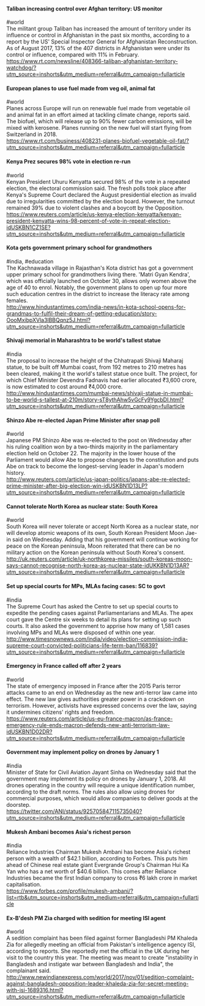 
#### Taliban increasing control over Afghan territory: US monitor
#world  
The militant group Taliban has increased the amount of territory under its influence or control in Afghanistan in the past six months, according to a report by the US' Special Inspector General for Afghanistan Reconstruction. As of August 2017, 13% of the 407 districts in Afghanistan were under its control or influence, compared with 11% in February.  
https://www.rt.com/newsline/408366-taliban-afghanistan-territory-watchdog/?utm_source=inshorts&utm_medium=referral&utm_campaign=fullarticle

#### European planes to use fuel made from veg oil, animal fat
#world  
Planes across Europe will run on renewable fuel made from vegetable oil and animal fat in an effort aimed at tackling climate change, reports said. The biofuel, which will release up to 90% fewer carbon emissions, will be mixed with kerosene. Planes running on the new fuel will start flying from Switzerland in 2018.  
https://www.rt.com/business/408231-planes-biofuel-vegetable-oil-fat/?utm_source=inshorts&utm_medium=referral&utm_campaign=fullarticle

#### Kenya Prez secures 98% vote in election re-run
#world  
Kenyan President Uhuru Kenyatta secured 98% of the vote in a repeated election, the electoral commission said. The fresh polls took place after Kenya's Supreme Court declared the August presidential election as invalid due to irregularities committed by the election board. However, the turnout remained 39% due to violent clashes and a boycott by the Opposition.  
https://www.reuters.com/article/us-kenya-election-kenyatta/kenyan-president-kenyatta-wins-98-percent-of-vote-in-repeat-election-idUSKBN1CZ1SE?utm_source=inshorts&utm_medium=referral&utm_campaign=fullarticle

#### Kota gets government primary school for grandmothers
#india, #education  
The Kachnawada village in Rajasthan's Kota district has got a government upper primary school for grandmothers living there. 'Matri Gyan Kendra', which was officially launched on October 30, allows only women above the age of 40 to enrol. Notably, the government plans to open up four more such education centres in the district to increase the literacy rate among females.  
http://www.hindustantimes.com/india-news/in-kota-school-opens-for-grandmas-to-fulfil-their-dream-of-getting-education/story-OooMxibpXVla3lBBQqnz5J.html?utm_source=inshorts&utm_medium=referral&utm_campaign=fullarticle

#### Shivaji memorial in Maharashtra to be world's tallest statue
#india  
The proposal to increase the height of the Chhatrapati Shivaji Maharaj statue, to be built off Mumbai coast, from 192 metres to 210 metres has been cleared, making it the world's tallest statue once built. The project, for which Chief Minister Devendra Fadnavis had earlier allocated ₹3,600 crore, is now estimated to cost around ₹4,000 crore.  
http://www.hindustantimes.com/mumbai-news/shivaji-statue-in-mumbai-to-be-world-s-tallest-at-210m/story-sT8ythAhw5vGcFy9YgcbDI.html?utm_source=inshorts&utm_medium=referral&utm_campaign=fullarticle

#### Shinzo Abe re-elected Japan Prime Minister after snap poll
#world  
Japanese PM Shinzo Abe was re-elected to the post on Wednesday after his ruling coalition won by a two-thirds majority in the parliamentary election held on October 22. The majority in the lower house of the Parliament would allow Abe to propose changes to the constitution and puts Abe on track to become the longest-serving leader in Japan's modern history.  
http://www.reuters.com/article/us-japan-politics/japans-abe-re-elected-prime-minister-after-big-election-win-idUSKBN1D13LP?utm_source=inshorts&utm_medium=referral&utm_campaign=fullarticle

#### Cannot tolerate North Korea as nuclear state: South Korea
#world  
South Korea will never tolerate or accept North Korea as a nuclear state, nor will develop atomic weapons of its own, South Korean President Moon Jae-in said on Wednesday. Adding that his government will continue working for peace on the Korean peninsula, Moon reiterated that there can be no military action on the Korean peninsula without South Korea's consent.  
http://uk.reuters.com/article/uk-northkorea-missiles/south-koreas-moon-says-cannot-recognise-north-korea-as-nuclear-state-idUKKBN1D13AR?utm_source=inshorts&utm_medium=referral&utm_campaign=fullarticle

#### Set up special courts for MPs, MLAs facing cases: SC to govt
#india  
The Supreme Court has asked the Centre to set up special courts to expedite the pending cases against Parliamentarians and MLAs. The apex court gave the Centre six weeks to detail its plans for setting up such courts. It also asked the government to apprise how many of 1,581 cases involving MPs and MLAs were disposed of within one year.  
http://www.timesnownews.com/india/video/election-commission-india-supreme-court-convicted-politicians-life-term-ban/116839?utm_source=inshorts&utm_medium=referral&utm_campaign=fullarticle

#### Emergency in France called off after 2 years
#world  
The state of emergency imposed in France after the 2015 Paris terror attacks came to an end on Wednesday as the new anti-terror law came into effect. The new law gives authorities greater power in a crackdown on terrorism. However, activists have expressed concerns over the law, saying it undermines citizens' rights and freedom.  
https://www.reuters.com/article/us-eu-france-macron/as-france-emergency-rule-ends-macron-defends-new-anti-terrorism-law-idUSKBN1D02DR?utm_source=inshorts&utm_medium=referral&utm_campaign=fullarticle

#### Government may implement policy on drones by January 1
#india  
Minister of State for Civil Aviation Jayant Sinha on Wednesday said that the government may implement its policy on drones by January 1, 2018. All drones operating in the country will require a unique identification number, according to the draft norms. The rules also allow using drones for commercial purposes, which would allow companies to deliver goods at the doorstep.  
https://twitter.com/ANI/status/925705847115735040?utm_source=inshorts&utm_medium=referral&utm_campaign=fullarticle

#### Mukesh Ambani becomes Asia's richest person
#india  
Reliance Industries Chairman Mukesh Ambani has become Asia's richest person with a wealth of $42.1 billion, according to Forbes. This puts him ahead of Chinese real estate giant Evergrande Group's Chairman Hui Ka Yan who has a net worth of $40.6 billion. This comes after Reliance Industries became the first Indian company to cross ₹6 lakh crore in market capitalisation.  
https://www.forbes.com/profile/mukesh-ambani/?list=rtb&utm_source=inshorts&utm_medium=referral&utm_campaign=fullarticle

#### Ex-B'desh PM Zia charged with sedition for meeting ISI agent
#world  
A sedition complaint has been filed against former Bangladeshi PM Khaleda Zia for allegedly meeting an official from Pakistan's intelligence agency ISI, according to reports. She reportedly met the official in the UK during her visit to the country this year. The meeting was meant to create "instability in Bangladesh and instigate war between Bangladesh and India", the complainant said.  
http://www.newindianexpress.com/world/2017/nov/01/sedition-complaint-against-bangladesh-opposition-leader-khaleda-zia-for-secret-meeting-with-isi-1689316.html?utm_source=inshorts&utm_medium=referral&utm_campaign=fullarticle

####

####

####

####

####

####

####

####

####

####

####

####

####

####

####
